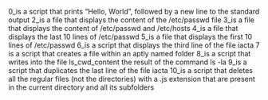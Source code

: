 0_is a script that prints “Hello, World”, followed by a new line to the standard output
2_is a file that displays the content of the /etc/passwd file
3_is a file that displays the content of /etc/passwd and /etc/hosts
4_is a file that displays the last 10 lines of /etc/passwd
5_is a file that displays the first 10 lines of /etc/passwd
6_is a script that displays the third line of the file iacta
7 is a script that creates a file within an aptly named folder
8_is a script that writes into the file ls_cwd_content the result of the command ls -la
9_is a script that duplicates the last line of the file iacta
10_is a script that deletes all the regular files (not the directories) with a .js extension that are present in the current directory and all its subfolders
